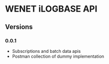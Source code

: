 # WENET iLOGBASE API

## Versions

### 0.0.1

- Subscriptions and batch data apis
- Postman collection of dummy implementation
